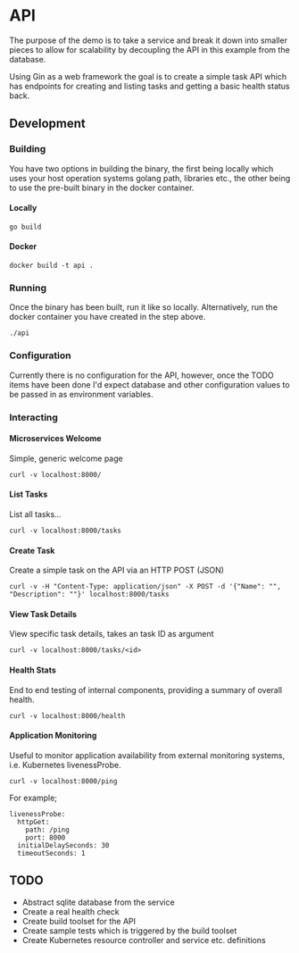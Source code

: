 # API

The purpose of the demo is to take a service and break it down into smaller pieces to allow for scalability by decoupling the API in this example from the database.

Using Gin as a web framework the goal is to create a simple task API which has endpoints for creating and listing tasks and getting a basic health status back.

## Development

### Building

You have two options in building the binary, the first being locally which uses your host operation systems golang path, libraries etc., the other being to use the pre-built binary in the docker container.

#### Locally
```
go build
```

#### Docker

```
docker build -t api .
```

### Running

Once the binary has been built, run it like so locally. Alternatively, run the docker container you have created in the step above.

```
./api
```

### Configuration

Currently there is no configuration for the API, however, once the TODO items have been done I'd expect database and other configuration values to be passed in as environment variables.

### Interacting

#### Microservices Welcome
Simple, generic welcome page
```
curl -v localhost:8000/
```

#### List Tasks
List all tasks...
```
curl -v localhost:8000/tasks
```

#### Create Task
Create a simple task on the API via an HTTP POST (JSON)
```
curl -v -H "Content-Type: application/json" -X POST -d '{"Name": "", "Description": ""}' localhost:8000/tasks
```

#### View Task Details
View specific task details, takes an task ID as argument
```
curl -v localhost:8000/tasks/<id>
```

#### Health Stats
End to end testing of internal components, providing a summary of overall health.
```
curl -v localhost:8000/health
```

#### Application Monitoring
Useful to monitor application availability from external monitoring systems, i.e. Kubernetes livenessProbe.
```
curl -v localhost:8000/ping
```

For example;

```
livenessProbe:
  httpGet:
    path: /ping
    port: 8000
  initialDelaySeconds: 30
  timeoutSeconds: 1
```

## TODO

- Abstract sqlite database from the service
- Create a real health check
- Create build toolset for the API
- Create sample tests which is triggered by the build toolset
- Create Kubernetes resource controller and service etc. definitions
